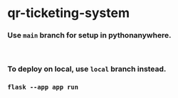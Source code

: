 # qr-ticketing-system

### Use `main` branch for setup in pythonanywhere.

</br>

### To deploy on local, use `local` branch instead.
### `flask --app app run`
